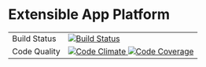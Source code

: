 # Extensible App Platform

<table>
  <tr>
    <td>Build Status</td>
    <td>
      <a href="https://circleci.com/gh/ccetc/platform">
        <img src="https://img.shields.io/circleci/project/ccetc/platform.svg?maxAge=600" alt="Build Status" >
      </a>
    </td>
  </tr>
  <tr>
    <td>Code Quality</td>
    <td>
      <a href="https://codeclimate.com/github/ccetc/platform">
        <img src="https://img.shields.io/codeclimate/github/ccetc/platform.svg?maxAge=600" alt="Code Climate" />
      </a>
      <a href="https://codeclimate.com/github/ccetc/platform/coverage">
        <img src="https://img.shields.io/codeclimate/coverage/github/ccetc/platform.svg?maxAge=600" alt="Code Coverage" />
      </a>
    </td>
  </tr>
</table>
